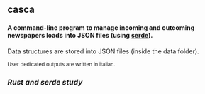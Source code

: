 ## casca

#### A command-line program to manage incoming and outcoming newspapers loads into JSON files (using [serde](https://github.com/serde-rs/serde)).

Data structures are stored into JSON files (inside the data folder).

<sub>
User dedicated outputs are written in italian.
</sub>

### *Rust and serde study*
